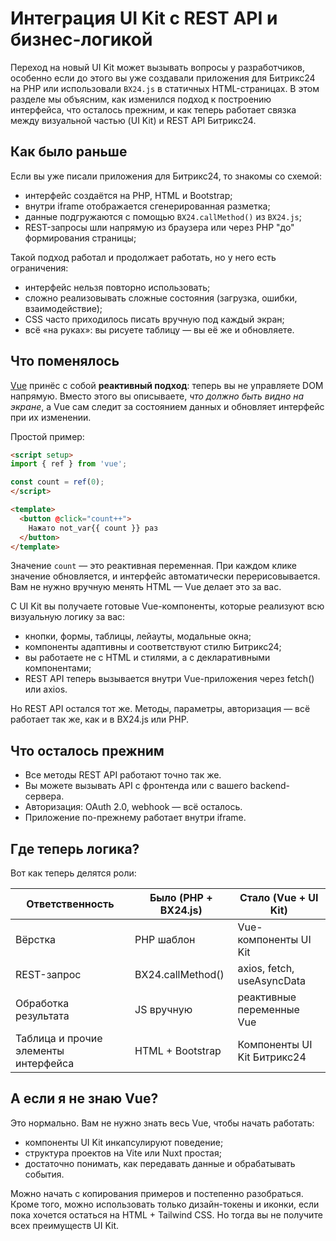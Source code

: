 # Интеграция UI Kit с REST API и бизнес-логикой

Переход на новый UI Kit может вызывать вопросы у разработчиков, особенно если до этого вы уже создавали приложения для Битрикс24 на PHP или использовали `BX24.js` в статичных HTML-страницах. В этом разделе мы объясним, как изменился подход к построению интерфейса, что осталось прежним, и как теперь работает связка между визуальной частью (UI Kit) и REST API Битрикс24.

## Как было раньше

Если вы уже писали приложения для Битрикс24, то знакомы со схемой:

- интерфейс создаётся на PHP, HTML и Bootstrap;
- внутри iframe отображается сгенерированная разметка;
- данные подгружаются с помощью `BX24.callMethod()` из `BX24.js`;
- REST-запросы шли напрямую из браузера или через PHP "до" формирования страницы;

Такой подход работал и продолжает работать, но у него есть ограничения:

- интерфейс нельзя повторно использовать;
- сложно реализовывать сложные состояния (загрузка, ошибки, взаимодействие);
- CSS часто приходилось писать вручную под каждый экран;
- всё «на руках»: вы рисуете таблицу — вы её же и обновляете.

## Что поменялось

[Vue](https://vuejs.org/) принёс с собой **реактивный подход**: теперь вы не управляете DOM напрямую. Вместо этого вы описываете, *что должно быть видно на экране*, а Vue сам следит за состоянием данных и обновляет интерфейс при их изменении.

Простой пример:

```html
<script setup>
import { ref } from 'vue';

const count = ref(0);
</script>

<template>
  <button @click="count++">
    Нажато not_var{{ count }} раз
  </button>
</template>
```

Значение `count` — это реактивная переменная. При каждом клике значение обновляется, и интерфейс автоматически перерисовывается. Вам не нужно вручную менять HTML — Vue делает это за вас.

С UI Kit вы получаете готовые Vue-компоненты, которые реализуют всю визуальную логику за вас:

- кнопки, формы, таблицы, лейауты, модальные окна;
- компоненты адаптивны и соответствуют стилю Битрикс24;
- вы работаете не с HTML и стилями, а с декларативными компонентами;
- REST API теперь вызывается внутри Vue-приложения через fetch() или axios.

Но REST API остался тот же. Методы, параметры, авторизация — всё работает так же, как и в BX24.js или PHP.

## Что осталось прежним

- Все методы REST API работают точно так же.
- Вы можете вызывать API с фронтенда или с вашего backend-сервера.
- Авторизация: OAuth 2.0, webhook — всё осталось.
- Приложение по-прежнему работает внутри iframe.

## Где теперь логика?

Вот как теперь делятся роли:

| **Ответственность**       | **Было (PHP + BX24.js)**         | **Стало (Vue + UI Kit)**            |
|---------------------------|----------------------------------|-------------------------------------|
| Вёрстка                  | PHP шаблон                      | Vue-компоненты UI Kit              |
| REST-запрос              | BX24.callMethod()               | axios, fetch, useAsyncData         |
| Обработка результата     | JS вручную                      | реактивные переменные Vue          |
| Таблица и прочие элементы интерфейса         | HTML + Bootstrap                | Компоненты UI Kit Битрикс24           |

## А если я не знаю Vue?

Это нормально. Вам не нужно знать весь Vue, чтобы начать работать:

- компоненты UI Kit инкапсулируют поведение;
- структура проектов на Vite или Nuxt простая;
- достаточно понимать, как передавать данные и обрабатывать события.

Можно начать с копирования примеров и постепенно разобраться. Кроме того, можно использовать только дизайн-токены и иконки, если пока хочется остаться на HTML + Tailwind CSS. Но тогда вы не получите всех преимуществ UI Kit.
